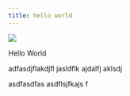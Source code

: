 ```yaml
---
title: hello world
---
```


![](/images/imas-haruka.jpg)

Hello World

adfasdjflakdjfl jasldflk ajdalfj aklsdj

<!-- break -->

asdfasdfas asdflsjfkajs f

